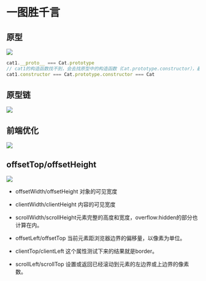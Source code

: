 # 一图胜千言

## 原型
![](https://cdn-images-1.medium.com/max/1600/1*425LxRkFEldC5CJWyhZRBg.png)

``` js
cat1.__proto__ === Cat.prototype
// cat1的构造函数找不到，会去找原型中的构造函数（Cat.prototype.constructor），最终找到Cat
cat1.constructor === Cat.prototype.constructor === Cat
```
## 原型链

![](https://images2015.cnblogs.com/blog/752003/201701/752003-20170120135801843-1947643869.jpg)

## 前端优化
![](https://user-gold-cdn.xitu.io/2017/10/14/041436b6f1575010917b7bb6530cf507?imageView2/0/w/1280/h/960/format/webp/ignore-error/1)

## offsetTop/offsetHeight
![](https://images0.cnblogs.com/i/486719/201405/081742092766389.jpg)

* offsetWidth/offsetHeight 对象的可见宽度
* clientWidth/clientHeight 内容的可见宽度
* scrollWidth/scrollHeight元素完整的高度和宽度，overflow:hidden的部分也计算在内。

* offsetLeft/offsetTop 当前元素距浏览器边界的偏移量，以像素为单位。
* clientTop/clientLeft 这个属性测试下来的结果就是border。
* scrollLeft/scrollTop 设置或返回已经滚动到元素的左边界或上边界的像素数。